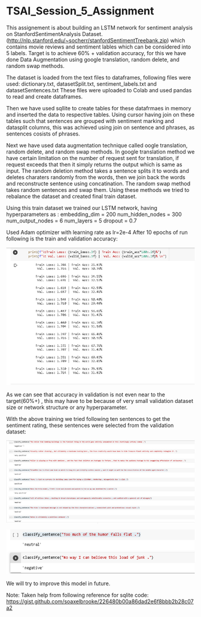 # TSAI_Session_5_Assignment

This assignement is about building an LSTM network for sentiment analysis on  StanfordSentimentAnalysis Dataset. (http://nlp.stanford.edu/~socherr/stanfordSentimentTreebank.zip) which contains movie reviews and sentiment lables which can be considered into 5 labels.
Target is to achieve 60% + validation accuracy, for this we have done Data Augmentation using google translation, random delete, and random swap methods.

The dataset is loaded from the text files to dataframes, following files were used: dictionary.txt, datasetSplit.txt, sentiment_labels.txt and datasetSentences.txt
These files were uploaded to Colab and used pandas to read and create dataframes.

Then we have used sqllite to create tables for these datafrmaes in memory and inserted the data to respective tables.
Using cursor having join on these tables such that sentences are grouped with sentiment marking and datasplit columns, this was achieved using join on sentence and phrases, as sentences cosists of phrases.

Next we have used data augmentation technique called oogle translation, random delete, and random swap methods.
In google translation method we have certain limitation on the number of request sent for translation, if request exceeds that then it simply returns the output which is same as input.
The random deletion method takes a sentence splits it to words and deletes charaters randomly from the words, then we join back the words and reconstructe sentence using concatination.
The random swap method takes random sentences and swap them.
Using these methods we tried to rebalance the dataset and created final train dataset.

Using this train dataset we trained our LSTM network, having hyperparameters as :
     embedding_dim = 200
     num_hidden_nodes = 300
     num_output_nodes = 6
     num_layers = 5
     dropout = 0.7

Used Adam optimizer with learning rate as lr=2e-4
After 10 epochs of run following is the train and validation accuracy:

![alt text](https://github.com/sunny9sinha/TSAI_Session_5/blob/main/Images/trainvalidaccuracy.png)

As we can see that accuracy in validation is not even near to the target(60%+) , this may have to be because of very small validation dataset size
or network structure or any hyperparameter.

With the above training we tried following ten sentences to get the sentiment rating, these sentences were selected from the validation dataset:

![alt text](https://github.com/sunny9sinha/TSAI_Session_5/blob/main/Images/sentences_1.png)

![alt text](https://github.com/sunny9sinha/TSAI_Session_5/blob/main/Images/sentences_2.png)

We will try to improve this model in future.

Note: Taken help from following reference for sqlite code:
https://gist.github.com/soaxelbrooke/226480b00a86dad2e6f8bbb2b28c07a2
